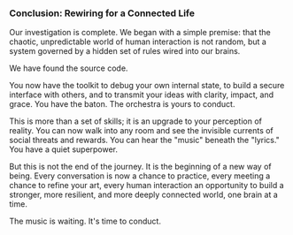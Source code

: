 ### **Conclusion: Rewiring for a Connected Life**

Our investigation is complete. We began with a simple premise: that the chaotic, unpredictable world of human interaction is not random, but a system governed by a hidden set of rules wired into our brains.

We have found the source code.

You now have the toolkit to debug your own internal state, to build a secure interface with others, and to transmit your ideas with clarity, impact, and grace. You have the baton. The orchestra is yours to conduct.

This is more than a set of skills; it is an upgrade to your perception of reality. You can now walk into any room and see the invisible currents of social threats and rewards. You can hear the "music" beneath the "lyrics." You have a quiet superpower.

But this is not the end of the journey. It is the beginning of a new way of being. Every conversation is now a chance to practice, every meeting a chance to refine your art, every human interaction an opportunity to build a stronger, more resilient, and more deeply connected world, one brain at a time.

The music is waiting. It's time to conduct.
      